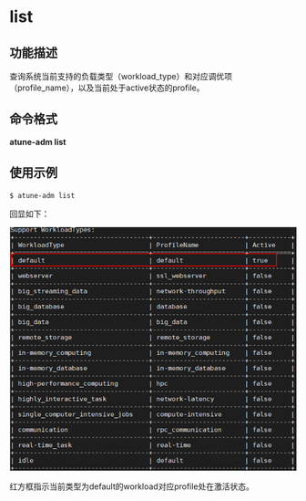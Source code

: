 # list<a name="ZH-CN_TOPIC_0213225902"></a>

## 功能描述<a name="section124121426195015"></a>

查询系统当前支持的负载类型（workload\_type）和对应调优项（profile\_name），以及当前处于active状态的profile。

## 命令格式<a name="section1019897115110"></a>

**atune-adm list**

## 使用示例<a name="section5961238145111"></a>

```
$ atune-adm list
```

回显如下：

![](figures/zh-cn_image_0214540391.png)

红方框指示当前类型为default的workload对应profile处在激活状态。

